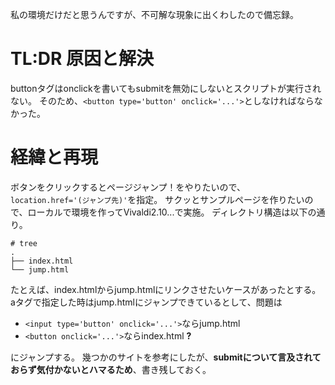 私の環境だけだと思うんですが、不可解な現象に出くわしたので備忘録。

# TL:DR 原因と解決
buttonタグはonclickを書いてもsubmitを無効にしないとスクリプトが実行されない。
そのため、`<button type='button' onclick='...'>`としなければならなかった。

# 経緯と再現
ボタンをクリックするとページジャンプ！をやりたいので、
`location.href='(ジャンプ先)'`を指定。
サクッとサンプルページを作りたいので、ローカルで環境を作ってVivaldi2.10...で実施。
ディレクトリ構造は以下の通り。

```
# tree
.
├── index.html
└── jump.html
```

たとえば、index.htmlからjump.htmlにリンクさせたいケースがあったとする。
aタグで指定した時はjump.htmlにジャンプできているとして、問題は

- `<input type='button' onclick='...'>`ならjump.html
- `<button onclick='...'>`ならindex.html **?**

にジャンプする。
幾つかのサイトを参考にしたが、**submitについて言及されておらず気付かないとハマるため**、書き残しておく。
